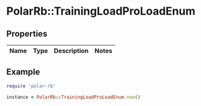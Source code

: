 # PolarRb::TrainingLoadProLoadEnum

## Properties

| Name | Type | Description | Notes |
| ---- | ---- | ----------- | ----- |

## Example

```ruby
require 'polar-rb'

instance = PolarRb::TrainingLoadProLoadEnum.new()
```

